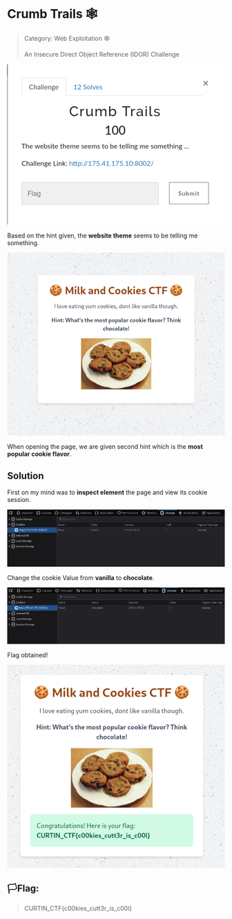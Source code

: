 # Crumb Trails 🕸️

> Category: Web Exploitation 🕸️
>
> An Insecure Direct Object Reference (IDOR) Challenge

![img](../Crumb%20Trails/desc.png)

Based on the hint given, the **website theme** seems to be telling me something.

![img](../Crumb%20Trails/web.png)

When opening the page, we are given second hint which is the **most popular cookie flavor**.


## Solution

First on my mind was to **inspect element** the page and view its cookie session.

![img](../Crumb%20Trails/cookiesbefore.png)

Change the cookie Value from **vanilla** to **chocolate**.

![img](../Crumb%20Trails/cookiesafter.png)

Flag obtained!

![img](../Crumb%20Trails/flag.png)

## 🏳️Flag:

> CURTIN_CTF{c00kies_cutt3r_is_c00l}